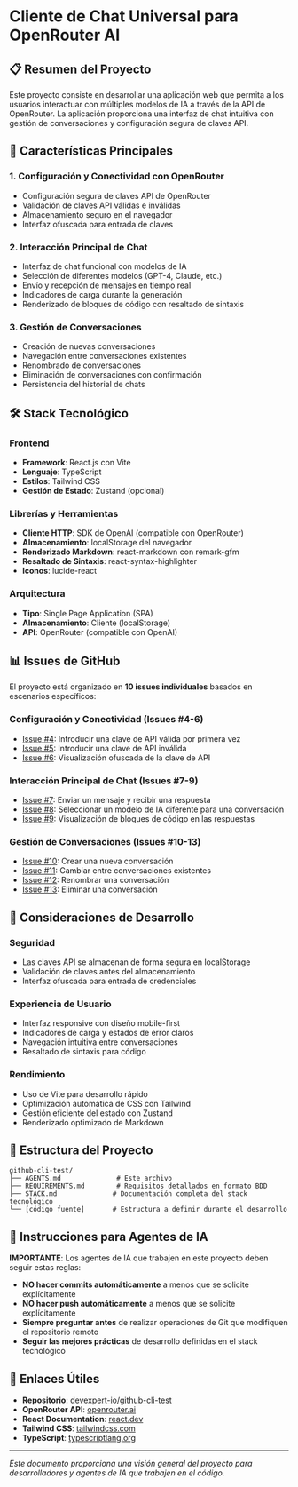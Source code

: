 # Cliente de Chat Universal para OpenRouter AI

## 📋 Resumen del Proyecto

Este proyecto consiste en desarrollar una aplicación web que permita a los usuarios interactuar con múltiples modelos de IA a través de la API de OpenRouter. La aplicación proporciona una interfaz de chat intuitiva con gestión de conversaciones y configuración segura de claves API.

## 🎯 Características Principales

### 1. Configuración y Conectividad con OpenRouter
- Configuración segura de claves API de OpenRouter
- Validación de claves API válidas e inválidas
- Almacenamiento seguro en el navegador
- Interfaz ofuscada para entrada de claves

### 2. Interacción Principal de Chat
- Interfaz de chat funcional con modelos de IA
- Selección de diferentes modelos (GPT-4, Claude, etc.)
- Envío y recepción de mensajes en tiempo real
- Indicadores de carga durante la generación
- Renderizado de bloques de código con resaltado de sintaxis

### 3. Gestión de Conversaciones
- Creación de nuevas conversaciones
- Navegación entre conversaciones existentes
- Renombrado de conversaciones
- Eliminación de conversaciones con confirmación
- Persistencia del historial de chats

## 🛠️ Stack Tecnológico

### Frontend
- **Framework**: React.js con Vite
- **Lenguaje**: TypeScript
- **Estilos**: Tailwind CSS
- **Gestión de Estado**: Zustand (opcional)

### Librerías y Herramientas
- **Cliente HTTP**: SDK de OpenAI (compatible con OpenRouter)
- **Almacenamiento**: localStorage del navegador
- **Renderizado Markdown**: react-markdown con remark-gfm
- **Resaltado de Sintaxis**: react-syntax-highlighter
- **Iconos**: lucide-react

### Arquitectura
- **Tipo**: Single Page Application (SPA)
- **Almacenamiento**: Cliente (localStorage)
- **API**: OpenRouter (compatible con OpenAI)

## 📊 Issues de GitHub

El proyecto está organizado en **10 issues individuales** basados en escenarios específicos:

### Configuración y Conectividad (Issues #4-6)
- [Issue #4](https://github.com/devexpert-io/github-cli-test/issues/4): Introducir una clave de API válida por primera vez
- [Issue #5](https://github.com/devexpert-io/github-cli-test/issues/5): Introducir una clave de API inválida
- [Issue #6](https://github.com/devexpert-io/github-cli-test/issues/6): Visualización ofuscada de la clave de API

### Interacción Principal de Chat (Issues #7-9)
- [Issue #7](https://github.com/devexpert-io/github-cli-test/issues/7): Enviar un mensaje y recibir una respuesta
- [Issue #8](https://github.com/devexpert-io/github-cli-test/issues/8): Seleccionar un modelo de IA diferente para una conversación
- [Issue #9](https://github.com/devexpert-io/github-cli-test/issues/9): Visualización de bloques de código en las respuestas

### Gestión de Conversaciones (Issues #10-13)
- [Issue #10](https://github.com/devexpert-io/github-cli-test/issues/10): Crear una nueva conversación
- [Issue #11](https://github.com/devexpert-io/github-cli-test/issues/11): Cambiar entre conversaciones existentes
- [Issue #12](https://github.com/devexpert-io/github-cli-test/issues/12): Renombrar una conversación
- [Issue #13](https://github.com/devexpert-io/github-cli-test/issues/13): Eliminar una conversación

## 🚀 Consideraciones de Desarrollo

### Seguridad
- Las claves API se almacenan de forma segura en localStorage
- Validación de claves antes del almacenamiento
- Interfaz ofuscada para entrada de credenciales

### Experiencia de Usuario
- Interfaz responsive con diseño mobile-first
- Indicadores de carga y estados de error claros
- Navegación intuitiva entre conversaciones
- Resaltado de sintaxis para código

### Rendimiento
- Uso de Vite para desarrollo rápido
- Optimización automática de CSS con Tailwind
- Gestión eficiente del estado con Zustand
- Renderizado optimizado de Markdown

## 📁 Estructura del Proyecto

```
github-cli-test/
├── AGENTS.md              # Este archivo
├── REQUIREMENTS.md        # Requisitos detallados en formato BDD
├── STACK.md              # Documentación completa del stack tecnológico
└── [código fuente]       # Estructura a definir durante el desarrollo
```

## 🤖 Instrucciones para Agentes de IA

**IMPORTANTE**: Los agentes de IA que trabajen en este proyecto deben seguir estas reglas:

- **NO hacer commits automáticamente** a menos que se solicite explícitamente
- **NO hacer push automáticamente** a menos que se solicite explícitamente
- **Siempre preguntar antes** de realizar operaciones de Git que modifiquen el repositorio remoto
- **Seguir las mejores prácticas** de desarrollo definidas en el stack tecnológico

## 🔗 Enlaces Útiles

- **Repositorio**: [devexpert-io/github-cli-test](https://github.com/devexpert-io/github-cli-test)
- **OpenRouter API**: [openrouter.ai](https://openrouter.ai)
- **React Documentation**: [react.dev](https://react.dev)
- **Tailwind CSS**: [tailwindcss.com](https://tailwindcss.com)
- **TypeScript**: [typescriptlang.org](https://www.typescriptlang.org)

---

*Este documento proporciona una visión general del proyecto para desarrolladores y agentes de IA que trabajen en el código.*
